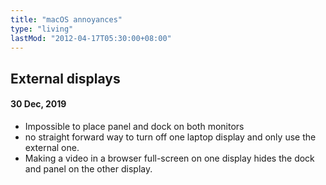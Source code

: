 ```yaml
---
title: "macOS annoyances"
type: "living"
lastMod: "2012-04-17T05:30:00+08:00"
---
```


## External displays
#### 30 Dec, 2019

- Impossible to place panel and dock on both monitors
- no straight forward way to turn off one laptop display and only use the external one.
- Making a video in a browser full-screen on one display hides the dock and panel on the other display.
